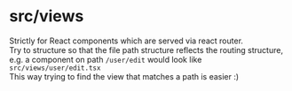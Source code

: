 # src/views

Strictly for React components which are served via react router.  
Try to structure so that the file path structure reflects the routing structure, e.g. a component on path `/user/edit` would look like `src/views/user/edit.tsx`  
This way trying to find the view that matches a path is easier :)
